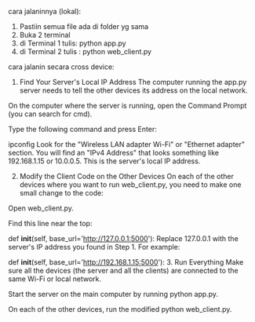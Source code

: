 cara jalaninnya (lokal):
1. Pastiin semua file ada di folder yg sama
2. Buka 2 terminal
3. di Terminal 1 tulis: python app.py
4. di Terminal 2 tulis : python web_client.py 

cara jalanin secara cross device:
1. Find Your Server's Local IP Address
The computer running the app.py server needs to tell the other devices its address on the local network.

On the computer where the server is running, open the Command Prompt (you can search for cmd).

Type the following command and press Enter:

ipconfig
Look for the "Wireless LAN adapter Wi-Fi" or "Ethernet adapter" section. You will find an "IPv4 Address" that looks something like 192.168.1.15 or 10.0.0.5. This is the server's local IP address.

2. Modify the Client Code on the Other Devices
On each of the other devices where you want to run web_client.py, you need to make one small change to the code:

Open web_client.py.

Find this line near the top:

def __init__(self, base_url='http://127.0.0.1:5000'):
Replace 127.0.0.1 with the server's IP address you found in Step 1. For example:

def __init__(self, base_url='http://192.168.1.15:5000'):
3. Run Everything
Make sure all the devices (the server and all the clients) are connected to the same Wi-Fi or local network.

Start the server on the main computer by running python app.py.

On each of the other devices, run the modified python web_client.py.
